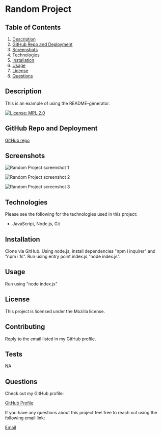 # Random Project

## Table of Contents

1. [Description](#Description)
2. [GitHub Repo and Deployment](#GitHub-Repo-and-Deployment)
3. [Screenshots](#Screenshots)
4. [Technologies](#Technologies)
5. [Installation](#Installation)
6. [Usage](#Usage)
7. [License](#License)
8. [Questions](#Questions)

## Description

This is an example of using the README-generator.

[![License: MPL 2.0](https://img.shields.io/badge/License-MPL%202.0-brightgreen.svg)](https://opensource.org/licenses/MPL-2.0)

## GitHub Repo and Deployment

[GitHub repo](https://github.com/jre23/README-generator)

## Screenshots

![Random Project screenshot 1]()

![Random Project screenshot 2]()

![Random Project screenshot 3]()

## Technologies

Please see the following for the technologies used in this project:

* JavaScript, Node.js, Git

## Installation

Clone via GitHub. Using node.js, install dependencies "npm i inquirer" and "npm i fs". Run using entry point index.js "node index.js".

## Usage

Run using "node index.js"

## License

This project is licensed under the Mozilla license.

## Contributing

Reply to the email listed in my GitHub profile.

## Tests

NA

## Questions

Check out my GitHub profile:

[GitHub Profile](https://github.com/jre23)

If you have any questions about this project feel free to reach out using the following email link:

[Email](jre.estrada@gmail.com)
